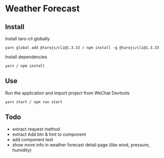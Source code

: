 # Weather Forecast

## Install

Install taro-cli globally

`yarn global add @tarojs/cli@1.3.33 / npm install -g @tarojs/cli@1.3.33`

Install dependencies

`yarn / npm install`

## Use

Run the application and import project from WeChat Devtools

`yarn start / npm run start`

## Todo

- extract request method
- extract Add btn & hint to component
- add component test
- show more info in weather forecast detail page (like wind, pressure, humidity)
